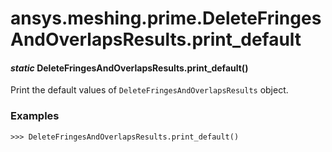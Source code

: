 # ansys.meshing.prime.DeleteFringesAndOverlapsResults.print_default

<a id="ansys.meshing.prime.DeleteFringesAndOverlapsResults.print_default"></a>

#### *static* DeleteFringesAndOverlapsResults.print_default()

Print the default values of `DeleteFringesAndOverlapsResults` object.

### Examples

```pycon
>>> DeleteFringesAndOverlapsResults.print_default()
```

<!-- !! processed by numpydoc !! -->
